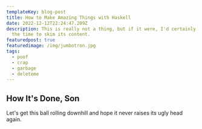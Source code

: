 ```yaml
---
templateKey: blog-post
title: How to Make Amazing Things with Haskell
date: 2022-12-12T22:24:47.209Z
description: This is really not a thing, but if it were, I'd certainly invest
  the time to skim its content.
featuredpost: true
featuredimage: /img/jumbotron.jpg
tags:
  - poof
  - crap
  - garbage
  - deleteme
---
```

## How It's Done, Son

Let's get this ball rolling downhill and hope it never raises its ugly head again.